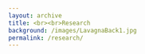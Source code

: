 ```yaml
---
layout: archive
title: <br><br>Research
background: /images/LavagnaBack1.jpg
permalink: /research/
---
```


